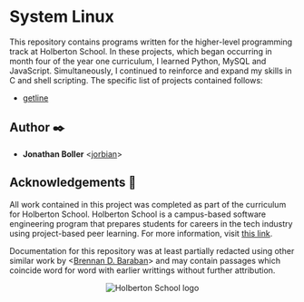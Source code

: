 # System Linux

This repository contains programs written for the higher-level programming
track at Holberton School. In these projects, which began occurring in month
four of the year one curriculum, I learned Python, MySQL and JavaScript.
Simultaneously, I continued to reinforce and expand my skills in C and shell
scripting. The specific list of projects contained follows:

* [getline](./0x00-python-hello_world)

## Author :black_nib:

* **Jonathan Boller** <[jorbian](https://github.com/jorbian)>

## Acknowledgements :pray:

All work contained in this project was completed as part of the curriculum for
Holberton School. Holberton School is a campus-based software
engineering program that prepares students for careers in the tech industry
using project-based peer learning. For more information, visit
[this link](https://www.holbertonschool.com/).

Documentation for this repository was at least partially redacted using other
similar work by <[Brennan D. Baraban](https://github.com/bdbaraban)> and may contain 
passages which coincide word for word with earlier writtings without further attribution.

<p align="center">
  <img src="http://www.holbertonschool.com/holberton-logo.png"
       alt="Holberton School logo">
</p>

